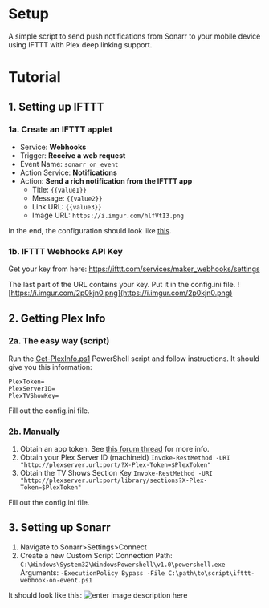 
# Setup
A simple script to send push notifications from Sonarr to your mobile device using IFTTT with Plex deep linking support.

# Tutorial

## 1. Setting up IFTTT
### 1a. Create an IFTTT applet
- Service: **Webhooks**
- Trigger: **Receive a web request**
- Event Name: `sonarr_on_event`
- Action Service: **Notifications**
- Action: **Send a rich notification from the IFTTT app**
  -   Title: `{{value1}}`
  - Message: `{{value2}}`
  - Link URL: `{{value3}}`
  - Image URL: `https://i.imgur.com/hlfVtI3.png`

In the end, the configuration should look like [this](https://i.imgur.com/3lVAhm8.png).

### 1b.  IFTTT Webhooks API Key
Get your key from here:
https://ifttt.com/services/maker_webhooks/settings

The last part of the URL contains your key. Put it in the config.ini file.
![https://i.imgur.com/2p0kjn0.png](https://i.imgur.com/2p0kjn0.png)

## 2. Getting Plex Info


### 2a. The easy way (script)

Run the [Get-PlexInfo.ps1](Get-PlexInfo.ps1) PowerShell script and follow instructions. It should give you this information:
```
PlexToken=
PlexServerID=
PlexTVShowKey=
```
Fill out the config.ini file.

### 2b. Manually
1. Obtain an app token. See [this forum thread](https://forums.plex.tv/discussion/129922/how-to-request-a-x-plex-token-token-for-your-app/p1) for more info.
2. Obtain your Plex Server ID (machineid)
`Invoke-RestMethod -URI "http://plexserver.url:port/?X-Plex-Token=$PlexToken"`
3. Obtain the TV Shows Section Key
`Invoke-RestMethod -URI "http://plexserver.url:port/library/sections?X-Plex-Token=$PlexToken"`

Fill out the config.ini file.

## 3. Setting up Sonarr
1. Navigate to Sonarr>Settings>Connect
2. Create a new Custom Script Connection
Path: `C:\Windows\System32\WindowsPowershell\v1.0\powershell.exe`
Arguments: `-ExecutionPolicy Bypass -File C:\path\to\script\ifttt-webhook-on-event.ps1`

It should look like this:
![enter image description here](https://i.imgur.com/3iyZuFm.png)


<!--stackedit_data:
eyJoaXN0b3J5IjpbLTE1MTk0NzQxMTEsNTI2NjQyMjI2LDEwMj
k5OTkyMzEsLTE2ODYwODE3NTUsLTgwODUyNzM0MCwyMjE4NjQ1
NjMsLTE3NDcwODA5NDEsLTM2NTM3ODQ3NCwtMTg1OTg3ODc3OS
wtMTEzNjk1ODA4MV19
-->